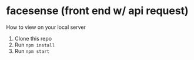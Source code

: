 # facesense (front end w/ api request)
How to view on your local server
  1. Clone this repo
  2. Run `npm install`
  3. Run `npm start`